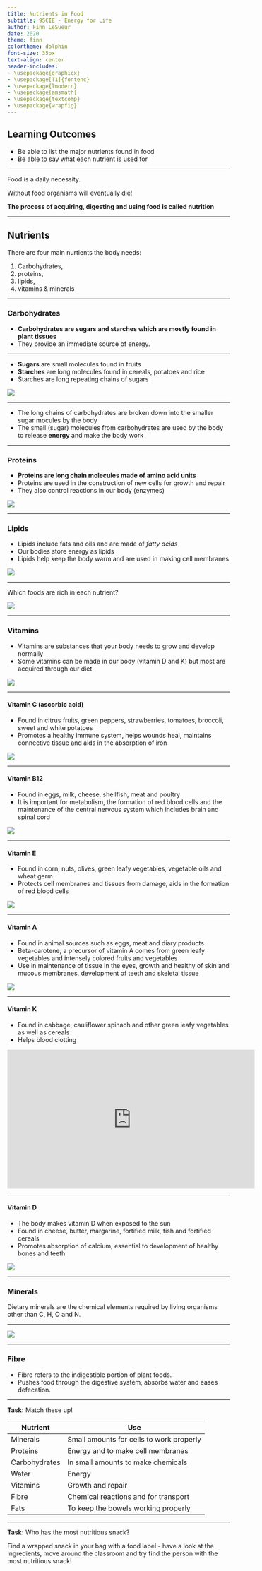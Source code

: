 ```yaml
---
title: Nutrients in Food
subtitle: 9SCIE - Energy for Life
author: Finn LeSueur
date: 2020
theme: finn
colortheme: dolphin
font-size: 35px
text-align: center
header-includes:
- \usepackage{graphicx}
- \usepackage[T1]{fontenc}
- \usepackage{lmodern}
- \usepackage{amsmath}
- \usepackage{textcomp}
- \usepackage{wrapfig}
---
```


## Learning Outcomes

- Be able to list the major nutrients found in food
- Be able to say what each nutrient is used for

---

Food is a daily necessity.

Without food organisms will eventually die!

__The process of acquiring, digesting and using food is called nutrition__

---

## Nutrients

There are four main nurtients the body needs:

1. Carbohydrates,
2. proteins,
3. lipids,
4. vitamins & minerals

---

### Carbohydrates

- __Carbohydrates are sugars and starches which are mostly found in plant tissues__
- They provide an immediate source of energy.

---

<div>

- __Sugars__ are small molecules found in fruits
- __Starches__ are long molecules found in cereals, potatoes and rice
- Starches are long repeating chains of sugars

</div>
<div>

![](assets/nutrients_in_food-carbohydrates.jpeg)

</div>

---

- The long chains of carbohydrates are broken down into the smaller sugar mocules by the body
- The small (sugar) molecules from carbohydrates are used by the body to release __energy__ and make the body work

---

<div>

### Proteins

- __Proteins are long chain molecules made of amino acid units__
- Proteins are used in the construction of new cells for growth and repair
- They also control reactions in our body (enzymes)

</div>

<div>

![](assets/nutrients_in_food-proteins.jpeg)

</div>

---

<div>

### Lipids

- Lipids include fats and oils and are made of _fatty acids_
- Our bodies store energy as lipids
- Lipids help keep the body warm and are used in making cell membranes

</div>
<div>

![](assets/nutrients_in_food-lipids.jpeg)

</div>

---

Which foods are rich in each nutrient?

![](assets/nutrients_in_food-pick-and-mix.png)

---

<div>

### Vitamins

- Vitamins are substances that your body needs to grow and develop normally
- Some vitamins can be made in our body (vitamin D and K) but most are acquired through our diet

</div>
<div>

![](assets/nutrients_in_food-vitamins.jpeg)

</div>

---

<div>

#### Vitamin C (ascorbic acid)

- Found in citrus fruits, green peppers, strawberries, tomatoes, broccoli, sweet and white potatoes
- Promotes a healthy immune system, helps wounds heal, maintains connective tissue and aids in the absorption of iron

</div>
<div>

![](assets/nutrients_in_food-vitamin-c.png)

</div>

---

<div>

#### Vitamin B12

- Found in eggs, milk, cheese, shellfish, meat and poultry
- It is important for metabolism, the formation of red blood cells and the maintenance of the central nervous system which includes brain and spinal cord

</div>
<div>

![](assets/nutrients_in_food-vitamin-b12.jpeg)

</div>

---

<div>

#### Vitamin E

- Found in corn, nuts, olives, green leafy vegetables, vegetable oils and wheat germ
- Protects cell membranes and tissues from damage, aids in the formation of red blood cells

</div>
<div>

![](assets/nutrients_in_food-vitamin-e.jpeg)

</div>

---

<div>

#### Vitamin A

- Found in animal sources such as eggs, meat and diary products
- Beta-carotene, a precursor of vitamin A comes from green leafy vegetables and intensely colored fruits and vegetables
- Use in maintenance of tissue in the eyes, growth and healthy of skin and mucous membranes, development of teeth and skeletal tissue

</div>
<div>

![](assets/nutrients_in_food-vitamin-a.jpeg)

</div>

---

<div>

#### Vitamin K

- Found in cabbage, cauliflower spinach and other green leafy vegetables as well as cereals
- Helps blood clotting

</div>
<div>

<iframe width="560" height="315" src="https://www.youtube.com/embed/yAJrsd0jW6U" frameborder="0" allow="accelerometer; autoplay; encrypted-media; gyroscope; picture-in-picture" allowfullscreen></iframe>

</div>

---

<div>

#### Vitamin D

- The body makes vitamin D when exposed to the sun
- Found in cheese, butter, margarine, fortified milk, fish and fortified cereals
- Promotes absorption of calcium, essential to development of healthy bones and teeth

</div>
<div>

![](assets/nutrients_in_food-vitamin-d.jpeg)

</div>

---

### Minerals

Dietary minerals are the chemical elements required by living organisms other than C, H, O and N.

---

![](assets/nutrients_in_food-dietary-minerals.jpeg)

---

### Fibre

- Fibre refers to the indigestible portion of plant foods. 
- Pushes food through the digestive system, absorbs water and eases defecation.

---

__Task:__ Match these up!

| Nutrient      | Use                                      |
|---------------|------------------------------------------|
| Minerals      | Small amounts for cells to work properly |
| Proteins      | Energy and to make cell membranes        |
| Carbohydrates | In small amounts to make chemicals       |
| Water         | Energy                                   |
| Vitamins      | Growth and repair                        |
| Fibre         | Chemical reactions and for transport     |
| Fats          | To keep the bowels working properly      |

---

__Task:__ Who has the most nutritious snack?

Find a wrapped snack in your bag with a food label - have a look at the ingredients, move around the classroom and try find the person with the most nutritious snack!
